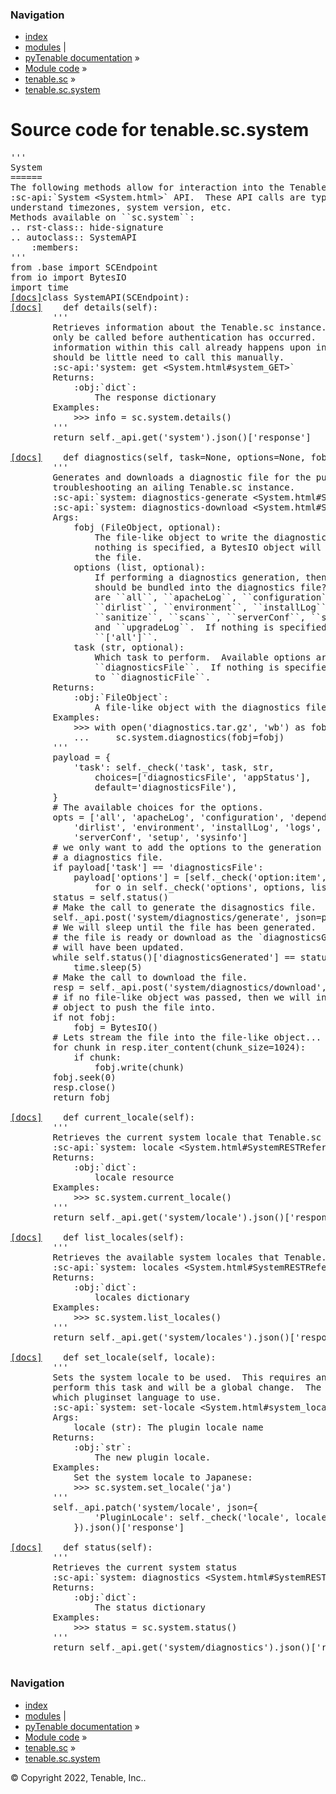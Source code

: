 <!DOCTYPE html>
<html lang="en">
  <head>
    <meta charset="utf-8" />
    <meta name="viewport" content="width=device-width, initial-scale=1.0" />
    <link rel="index" title="Index" href="../../../genindex.md" />
  </head><body>
    <div class="related" role="navigation" aria-label="related navigation">
      <h3>Navigation</h3>
      <ul>
        <li class="right" style="margin-right: 10px">
          <a href="../../../genindex.md" title="General Index"
             accesskey="I">index</a></li>
        <li class="right" >
          <a href="../../../py-modindex.md" title="Python Module Index"
             >modules</a> |</li>
        <li class="nav-item nav-item-0"><a href="../../../README.md">pyTenable  documentation</a> &#187;</li>
          <li class="nav-item nav-item-1"><a href="../../index.md" >Module code</a> &#187;</li>
          <li class="nav-item nav-item-2"><a href="../sc.md" accesskey="U">tenable.sc</a> &#187;</li>
        <li class="nav-item nav-item-this"><a href="">tenable.sc.system</a></li> 
      </ul>
    </div>  
    <div class="document">
      <div class="documentwrapper">
          <div class="body" role="main">
  <h1>Source code for tenable.sc.system</h1><div class="highlight"><pre>
<span></span><span class="sd">&#39;&#39;&#39;</span>
<span class="sd">System</span>
<span class="sd">======</span>
<span class="sd">The following methods allow for interaction into the Tenable.sc</span>
<span class="sd">:sc-api:`System &lt;System.html&gt;` API.  These API calls are typically used to</span>
<span class="sd">understand timezones, system version, etc.</span>
<span class="sd">Methods available on ``sc.system``:</span>
<span class="sd">.. rst-class:: hide-signature</span>
<span class="sd">.. autoclass:: SystemAPI</span>
<span class="sd">    :members:</span>
<span class="sd">&#39;&#39;&#39;</span>
<span class="kn">from</span> <span class="nn">.base</span> <span class="kn">import</span> <span class="n">SCEndpoint</span>
<span class="kn">from</span> <span class="nn">io</span> <span class="kn">import</span> <span class="n">BytesIO</span>
<span class="kn">import</span> <span class="nn">time</span>
<div class="viewcode-block" id="SystemAPI"><a class="viewcode-back" href="../../../tenable.sc.md#tenable.sc.system.SystemAPI">[docs]</a><span class="k">class</span> <span class="nc">SystemAPI</span><span class="p">(</span><span class="n">SCEndpoint</span><span class="p">):</span>
<div class="viewcode-block" id="SystemAPI.details"><a class="viewcode-back" href="../../../tenable.sc.md#tenable.sc.system.SystemAPI.details">[docs]</a>    <span class="k">def</span> <span class="nf">details</span><span class="p">(</span><span class="bp">self</span><span class="p">):</span>
        <span class="sd">&#39;&#39;&#39;</span>
<span class="sd">        Retrieves information about the Tenable.sc instance.  This method should</span>
<span class="sd">        only be called before authentication has occurred.  As most of the</span>
<span class="sd">        information within this call already happens upon instantiation, there</span>
<span class="sd">        should be little need to call this manually.</span>
<span class="sd">        :sc-api:&#39;system: get &lt;System.html#system_GET&gt;`</span>
<span class="sd">        Returns:</span>
<span class="sd">            :obj:`dict`:</span>
<span class="sd">                The response dictionary</span>
<span class="sd">        Examples:</span>
<span class="sd">            &gt;&gt;&gt; info = sc.system.details()</span>
<span class="sd">        &#39;&#39;&#39;</span>
        <span class="k">return</span> <span class="bp">self</span><span class="o">.</span><span class="n">_api</span><span class="o">.</span><span class="n">get</span><span class="p">(</span><span class="s1">&#39;system&#39;</span><span class="p">)</span><span class="o">.</span><span class="n">json</span><span class="p">()[</span><span class="s1">&#39;response&#39;</span><span class="p">]</span></div>
<div class="viewcode-block" id="SystemAPI.diagnostics"><a class="viewcode-back" href="../../../tenable.sc.md#tenable.sc.system.SystemAPI.diagnostics">[docs]</a>    <span class="k">def</span> <span class="nf">diagnostics</span><span class="p">(</span><span class="bp">self</span><span class="p">,</span> <span class="n">task</span><span class="o">=</span><span class="kc">None</span><span class="p">,</span> <span class="n">options</span><span class="o">=</span><span class="kc">None</span><span class="p">,</span> <span class="n">fobj</span><span class="o">=</span><span class="kc">None</span><span class="p">):</span>
        <span class="sd">&#39;&#39;&#39;</span>
<span class="sd">        Generates and downloads a diagnostic file for the purpose of</span>
<span class="sd">        troubleshooting an ailing Tenable.sc instance.</span>
<span class="sd">        :sc-api:`system: diagnostics-generate &lt;System.html#SystemRESTReference-/system/diagnostics/generate&gt;`</span>
<span class="sd">        :sc-api:`system: diagnostics-download &lt;System.html#SystemRESTReference-/system/diagnostics/download&gt;`</span>
<span class="sd">        Args:</span>
<span class="sd">            fobj (FileObject, optional):</span>
<span class="sd">                The file-like object to write the diagnostics file to.  If</span>
<span class="sd">                nothing is specified, a BytesIO object will be returnbed with</span>
<span class="sd">                the file.</span>
<span class="sd">            options (list, optional):</span>
<span class="sd">                If performing a diagnostics generation, then which items</span>
<span class="sd">                should be bundled into the diagnostics file?  Available options</span>
<span class="sd">                are ``all``, ``apacheLog``, ``configuration``, ``dependencies``,</span>
<span class="sd">                ``dirlist``, ``environment``, ``installLog``, ``logs``,</span>
<span class="sd">                ``sanitize``, ``scans``, ``serverConf``, ``setup``, ``sysinfo``,</span>
<span class="sd">                and ``upgradeLog``.  If nothing is specified, it will default to</span>
<span class="sd">                ``[&#39;all&#39;]``.</span>
<span class="sd">            task (str, optional):</span>
<span class="sd">                Which task to perform.  Available options are ``appStatus`` and</span>
<span class="sd">                ``diagnosticsFile``.  If nothing is specified, it will default</span>
<span class="sd">                to ``diagnosticFile``.</span>
<span class="sd">        Returns:</span>
<span class="sd">            :obj:`FileObject`:</span>
<span class="sd">                A file-like object with the diagnostics file specified.</span>
<span class="sd">        Examples:</span>
<span class="sd">            &gt;&gt;&gt; with open(&#39;diagnostics.tar.gz&#39;, &#39;wb&#39;) as fobj:</span>
<span class="sd">            ...     sc.system.diagnostics(fobj=fobj)</span>
<span class="sd">        &#39;&#39;&#39;</span>
        <span class="n">payload</span> <span class="o">=</span> <span class="p">{</span>
            <span class="s1">&#39;task&#39;</span><span class="p">:</span> <span class="bp">self</span><span class="o">.</span><span class="n">_check</span><span class="p">(</span><span class="s1">&#39;task&#39;</span><span class="p">,</span> <span class="n">task</span><span class="p">,</span> <span class="nb">str</span><span class="p">,</span>
                <span class="n">choices</span><span class="o">=</span><span class="p">[</span><span class="s1">&#39;diagnosticsFile&#39;</span><span class="p">,</span> <span class="s1">&#39;appStatus&#39;</span><span class="p">],</span>
                <span class="n">default</span><span class="o">=</span><span class="s1">&#39;diagnosticsFile&#39;</span><span class="p">),</span>
        <span class="p">}</span>
        <span class="c1"># The available choices for the options.</span>
        <span class="n">opts</span> <span class="o">=</span> <span class="p">[</span><span class="s1">&#39;all&#39;</span><span class="p">,</span> <span class="s1">&#39;apacheLog&#39;</span><span class="p">,</span> <span class="s1">&#39;configuration&#39;</span><span class="p">,</span> <span class="s1">&#39;dependencies&#39;</span><span class="p">,</span>
            <span class="s1">&#39;dirlist&#39;</span><span class="p">,</span> <span class="s1">&#39;environment&#39;</span><span class="p">,</span> <span class="s1">&#39;installLog&#39;</span><span class="p">,</span> <span class="s1">&#39;logs&#39;</span><span class="p">,</span> <span class="s1">&#39;sanitize&#39;</span><span class="p">,</span> <span class="s1">&#39;scans&#39;</span><span class="p">,</span>
            <span class="s1">&#39;serverConf&#39;</span><span class="p">,</span> <span class="s1">&#39;setup&#39;</span><span class="p">,</span> <span class="s1">&#39;sysinfo&#39;</span><span class="p">]</span>
        <span class="c1"># we only want to add the options to the generation call if the task is</span>
        <span class="c1"># a diagnostics file.</span>
        <span class="k">if</span> <span class="n">payload</span><span class="p">[</span><span class="s1">&#39;task&#39;</span><span class="p">]</span> <span class="o">==</span> <span class="s1">&#39;diagnosticsFile&#39;</span><span class="p">:</span>
            <span class="n">payload</span><span class="p">[</span><span class="s1">&#39;options&#39;</span><span class="p">]</span> <span class="o">=</span> <span class="p">[</span><span class="bp">self</span><span class="o">.</span><span class="n">_check</span><span class="p">(</span><span class="s1">&#39;option:item&#39;</span><span class="p">,</span> <span class="n">o</span><span class="p">,</span> <span class="nb">str</span><span class="p">,</span> <span class="n">choices</span><span class="o">=</span><span class="n">opts</span><span class="p">)</span>
                <span class="k">for</span> <span class="n">o</span> <span class="ow">in</span> <span class="bp">self</span><span class="o">.</span><span class="n">_check</span><span class="p">(</span><span class="s1">&#39;options&#39;</span><span class="p">,</span> <span class="n">options</span><span class="p">,</span> <span class="nb">list</span><span class="p">,</span> <span class="n">default</span><span class="o">=</span><span class="p">[</span><span class="s1">&#39;all&#39;</span><span class="p">])]</span>
        <span class="n">status</span> <span class="o">=</span> <span class="bp">self</span><span class="o">.</span><span class="n">status</span><span class="p">()</span>
        <span class="c1"># Make the call to generate the disagnostics file.</span>
        <span class="bp">self</span><span class="o">.</span><span class="n">_api</span><span class="o">.</span><span class="n">post</span><span class="p">(</span><span class="s1">&#39;system/diagnostics/generate&#39;</span><span class="p">,</span> <span class="n">json</span><span class="o">=</span><span class="n">payload</span><span class="p">)</span>
        <span class="c1"># We will sleep until the file has been generated.  We will know when</span>
        <span class="c1"># the file is ready or download as the `diagnosticsGenerated` timestamp</span>
        <span class="c1"># will have been updated.</span>
        <span class="k">while</span> <span class="bp">self</span><span class="o">.</span><span class="n">status</span><span class="p">()[</span><span class="s1">&#39;diagnosticsGenerated&#39;</span><span class="p">]</span> <span class="o">==</span> <span class="n">status</span><span class="p">[</span><span class="s1">&#39;diagnosticsGenerated&#39;</span><span class="p">]:</span>
            <span class="n">time</span><span class="o">.</span><span class="n">sleep</span><span class="p">(</span><span class="mi">5</span><span class="p">)</span>
        <span class="c1"># Make the call to download the file.</span>
        <span class="n">resp</span> <span class="o">=</span> <span class="bp">self</span><span class="o">.</span><span class="n">_api</span><span class="o">.</span><span class="n">post</span><span class="p">(</span><span class="s1">&#39;system/diagnostics/download&#39;</span><span class="p">,</span> <span class="n">stream</span><span class="o">=</span><span class="kc">True</span><span class="p">)</span>
        <span class="c1"># if no file-like object was passed, then we will instantiate a BytesIO</span>
        <span class="c1"># object to push the file into.</span>
        <span class="k">if</span> <span class="ow">not</span> <span class="n">fobj</span><span class="p">:</span>
            <span class="n">fobj</span> <span class="o">=</span> <span class="n">BytesIO</span><span class="p">()</span>
        <span class="c1"># Lets stream the file into the file-like object...</span>
        <span class="k">for</span> <span class="n">chunk</span> <span class="ow">in</span> <span class="n">resp</span><span class="o">.</span><span class="n">iter_content</span><span class="p">(</span><span class="n">chunk_size</span><span class="o">=</span><span class="mi">1024</span><span class="p">):</span>
            <span class="k">if</span> <span class="n">chunk</span><span class="p">:</span>
                <span class="n">fobj</span><span class="o">.</span><span class="n">write</span><span class="p">(</span><span class="n">chunk</span><span class="p">)</span>
        <span class="n">fobj</span><span class="o">.</span><span class="n">seek</span><span class="p">(</span><span class="mi">0</span><span class="p">)</span>
        <span class="n">resp</span><span class="o">.</span><span class="n">close</span><span class="p">()</span>
        <span class="k">return</span> <span class="n">fobj</span></div>
<div class="viewcode-block" id="SystemAPI.current_locale"><a class="viewcode-back" href="../../../tenable.sc.md#tenable.sc.system.SystemAPI.current_locale">[docs]</a>    <span class="k">def</span> <span class="nf">current_locale</span><span class="p">(</span><span class="bp">self</span><span class="p">):</span>
        <span class="sd">&#39;&#39;&#39;</span>
<span class="sd">        Retrieves the current system locale that Tenable.sc has been set to.</span>
<span class="sd">        :sc-api:`system: locale &lt;System.html#SystemRESTReference-/system/locale&gt;`</span>
<span class="sd">        Returns:</span>
<span class="sd">            :obj:`dict`:</span>
<span class="sd">                locale resource</span>
<span class="sd">        Examples:</span>
<span class="sd">            &gt;&gt;&gt; sc.system.current_locale()</span>
<span class="sd">        &#39;&#39;&#39;</span>
        <span class="k">return</span> <span class="bp">self</span><span class="o">.</span><span class="n">_api</span><span class="o">.</span><span class="n">get</span><span class="p">(</span><span class="s1">&#39;system/locale&#39;</span><span class="p">)</span><span class="o">.</span><span class="n">json</span><span class="p">()[</span><span class="s1">&#39;response&#39;</span><span class="p">]</span></div>
<div class="viewcode-block" id="SystemAPI.list_locales"><a class="viewcode-back" href="../../../tenable.sc.md#tenable.sc.system.SystemAPI.list_locales">[docs]</a>    <span class="k">def</span> <span class="nf">list_locales</span><span class="p">(</span><span class="bp">self</span><span class="p">):</span>
        <span class="sd">&#39;&#39;&#39;</span>
<span class="sd">        Retrieves the available system locales that Tenable.sc can be set to.</span>
<span class="sd">        :sc-api:`system: locales &lt;System.html#SystemRESTReference-/system/locales&gt;`</span>
<span class="sd">        Returns:</span>
<span class="sd">            :obj:`dict`:</span>
<span class="sd">                locales dictionary</span>
<span class="sd">        Examples:</span>
<span class="sd">            &gt;&gt;&gt; sc.system.list_locales()</span>
<span class="sd">        &#39;&#39;&#39;</span>
        <span class="k">return</span> <span class="bp">self</span><span class="o">.</span><span class="n">_api</span><span class="o">.</span><span class="n">get</span><span class="p">(</span><span class="s1">&#39;system/locales&#39;</span><span class="p">)</span><span class="o">.</span><span class="n">json</span><span class="p">()[</span><span class="s1">&#39;response&#39;</span><span class="p">]</span></div>
<div class="viewcode-block" id="SystemAPI.set_locale"><a class="viewcode-back" href="../../../tenable.sc.md#tenable.sc.system.SystemAPI.set_locale">[docs]</a>    <span class="k">def</span> <span class="nf">set_locale</span><span class="p">(</span><span class="bp">self</span><span class="p">,</span> <span class="n">locale</span><span class="p">):</span>
        <span class="sd">&#39;&#39;&#39;</span>
<span class="sd">        Sets the system locale to be used.  This requires an administrator to</span>
<span class="sd">        perform this task and will be a global change.  The locale determines</span>
<span class="sd">        which pluginset language to use.</span>
<span class="sd">        :sc-api:`system: set-locale &lt;System.html#system_locale_PATCH&gt;`</span>
<span class="sd">        Args:</span>
<span class="sd">            locale (str): The plugin locale name</span>
<span class="sd">        Returns:</span>
<span class="sd">            :obj:`str`:</span>
<span class="sd">                The new plugin locale.</span>
<span class="sd">        Examples:</span>
<span class="sd">            Set the system locale to Japanese:</span>
<span class="sd">            &gt;&gt;&gt; sc.system.set_locale(&#39;ja&#39;)</span>
<span class="sd">        &#39;&#39;&#39;</span>
        <span class="bp">self</span><span class="o">.</span><span class="n">_api</span><span class="o">.</span><span class="n">patch</span><span class="p">(</span><span class="s1">&#39;system/locale&#39;</span><span class="p">,</span> <span class="n">json</span><span class="o">=</span><span class="p">{</span>
                <span class="s1">&#39;PluginLocale&#39;</span><span class="p">:</span> <span class="bp">self</span><span class="o">.</span><span class="n">_check</span><span class="p">(</span><span class="s1">&#39;locale&#39;</span><span class="p">,</span> <span class="n">locale</span><span class="p">,</span> <span class="nb">str</span><span class="p">)</span>
            <span class="p">})</span><span class="o">.</span><span class="n">json</span><span class="p">()[</span><span class="s1">&#39;response&#39;</span><span class="p">]</span></div>
<div class="viewcode-block" id="SystemAPI.status"><a class="viewcode-back" href="../../../tenable.sc.md#tenable.sc.system.SystemAPI.status">[docs]</a>    <span class="k">def</span> <span class="nf">status</span><span class="p">(</span><span class="bp">self</span><span class="p">):</span>
        <span class="sd">&#39;&#39;&#39;</span>
<span class="sd">        Retrieves the current system status</span>
<span class="sd">        :sc-api:`system: diagnostics &lt;System.html#SystemRESTReference-/system/diagnostics&gt;`</span>
<span class="sd">        Returns:</span>
<span class="sd">            :obj:`dict`:</span>
<span class="sd">                The status dictionary</span>
<span class="sd">        Examples:</span>
<span class="sd">            &gt;&gt;&gt; status = sc.system.status()</span>
<span class="sd">        &#39;&#39;&#39;</span>
        <span class="k">return</span> <span class="bp">self</span><span class="o">.</span><span class="n">_api</span><span class="o">.</span><span class="n">get</span><span class="p">(</span><span class="s1">&#39;system/diagnostics&#39;</span><span class="p">)</span><span class="o">.</span><span class="n">json</span><span class="p">()[</span><span class="s1">&#39;response&#39;</span><span class="p">]</span></div></div>
</pre></div>
            <div class="clearer"></div>
          </div>
      </div>
      <div class="clearer"></div>
    </div>
    <div class="related" role="navigation" aria-label="related navigation">
      <h3>Navigation</h3>
      <ul>
        <li class="right" style="margin-right: 10px">
          <a href="../../../genindex.md" title="General Index"
             >index</a></li>
        <li class="right" >
          <a href="../../../py-modindex.md" title="Python Module Index"
             >modules</a> |</li>
        <li class="nav-item nav-item-0"><a href="../../../README.md">pyTenable  documentation</a> &#187;</li>
          <li class="nav-item nav-item-1"><a href="../../index.md" >Module code</a> &#187;</li>
          <li class="nav-item nav-item-2"><a href="../sc.md" >tenable.sc</a> &#187;</li>
        <li class="nav-item nav-item-this"><a href="">tenable.sc.system</a></li> 
      </ul>
    </div>
    <div class="footer" role="contentinfo">
        &#169; Copyright 2022, Tenable, Inc..
    </div>
  </body>
</html>
